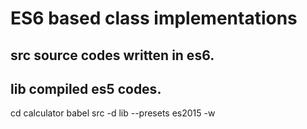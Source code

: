 # ES6 based class implementations

## src source codes written in es6.
## lib compiled es5 codes.

cd calculator
babel src -d lib --presets es2015 -w